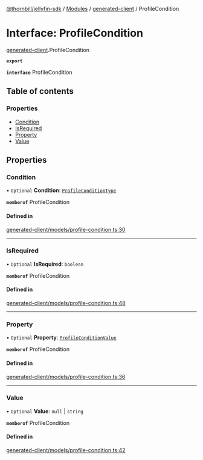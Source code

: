 [@thornbill/jellyfin-sdk](../README.md) / [Modules](../modules.md) / [generated-client](../modules/generated_client.md) / ProfileCondition

# Interface: ProfileCondition

[generated-client](../modules/generated_client.md).ProfileCondition

**`export`**

**`interface`** ProfileCondition

## Table of contents

### Properties

- [Condition](generated_client.ProfileCondition.md#condition)
- [IsRequired](generated_client.ProfileCondition.md#isrequired)
- [Property](generated_client.ProfileCondition.md#property)
- [Value](generated_client.ProfileCondition.md#value)

## Properties

### Condition

• `Optional` **Condition**: [`ProfileConditionType`](../enums/generated_client.ProfileConditionType.md)

**`memberof`** ProfileCondition

#### Defined in

[generated-client/models/profile-condition.ts:30](https://github.com/thornbill/jellyfin-sdk-typescript/blob/21a118e/src/generated-client/models/profile-condition.ts#L30)

___

### IsRequired

• `Optional` **IsRequired**: `boolean`

**`memberof`** ProfileCondition

#### Defined in

[generated-client/models/profile-condition.ts:48](https://github.com/thornbill/jellyfin-sdk-typescript/blob/21a118e/src/generated-client/models/profile-condition.ts#L48)

___

### Property

• `Optional` **Property**: [`ProfileConditionValue`](../enums/generated_client.ProfileConditionValue.md)

**`memberof`** ProfileCondition

#### Defined in

[generated-client/models/profile-condition.ts:36](https://github.com/thornbill/jellyfin-sdk-typescript/blob/21a118e/src/generated-client/models/profile-condition.ts#L36)

___

### Value

• `Optional` **Value**: ``null`` \| `string`

**`memberof`** ProfileCondition

#### Defined in

[generated-client/models/profile-condition.ts:42](https://github.com/thornbill/jellyfin-sdk-typescript/blob/21a118e/src/generated-client/models/profile-condition.ts#L42)
